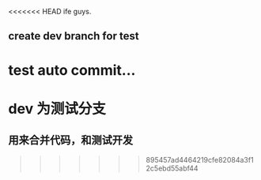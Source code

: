 <<<<<<< HEAD
ife guys.

create dev branch for test
-

test auto commit...
=======
dev 为测试分支
====================
用来合并代码，和测试开发
---------------------
>>>>>>> 895457ad4464219cfe82084a3f12c5ebd55abf44
